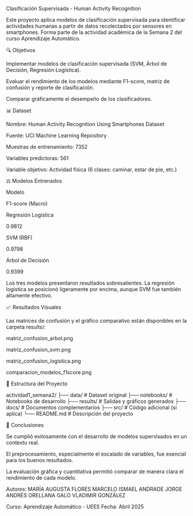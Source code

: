 Clasificación Supervisada - Human Activity Recognition

Este proyecto aplica modelos de clasificación supervisada para identificar actividades humanas a partir de datos recolectados por sensores en smartphones. Forma parte de la actividad académica de la Semana 2 del curso Aprendizaje Automático.

🔍 Objetivos

Implementar modelos de clasificación supervisada (SVM, Árbol de Decisión, Regresión Logística).

Evaluar el rendimiento de los modelos mediante F1-score, matriz de confusión y reporte de clasificación.

Comparar gráficamente el desempeño de los clasificadores.

📊 Dataset

Nombre: Human Activity Recognition Using Smartphones Dataset

Fuente: UCI Machine Learning Repository

Muestras de entrenamiento: 7352

Variables predictoras: 561

Variable objetivo: Actividad física (6 clases: caminar, estar de pie, etc.)

⚖️ Modelos Entrenados

Modelo

F1-score (Macro)

Regresión Logística

0.9812

SVM (RBF)

0.9798

Árbol de Decisión

0.9399

Los tres modelos presentaron resultados sobresalientes. La regresión logística se posicionó ligeramente por encima, aunque SVM fue también altamente efectivo.

📈 Resultados Visuales

Las matrices de confusión y el gráfico comparativo están disponibles en la carpeta results/:

matriz_confusion_arbol.png

matriz_confusion_svm.png

matriz_confusion_logistica.png

comparacion_modelos_f1score.png

📂 Estructura del Proyecto

actividad1_semana2/
├── data/        # Dataset original
├── notebooks/   # Notebooks de desarrollo
├── results/     # Salidas y gráficos generados
├── docs/        # Documentos complementarios
├── src/         # Código adicional (si aplica)
└── README.md    # Descripción del proyecto

📌 Conclusiones

Se cumplió exitosamente con el desarrollo de modelos supervisados en un contexto real.

El preprocesamiento, especialmente el escalado de variables, fue esencial para los buenos resultados.

La evaluación gráfica y cuantitativa permitió comparar de manera clara el rendimiento de cada modelo.

Autores:
MARÍA AUGUSTA FLORES
MARCELO ISMAEL ANDRADE
JORGE ANDRÉS ORELLANA
GALO VLADIMIR GONZÁLEZ

Curso: 
Aprendizaje Automático - UEES
Fecha: Abril 2025

